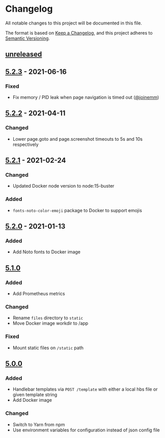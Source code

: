 # Changelog

All notable changes to this project will be documented in this file.

The format is based on [Keep a Changelog](https://keepachangelog.com/en/1.0.0/),
and this project adheres to [Semantic Versioning](https://semver.org/spec/v2.0.0.html).

## [unreleased]

## [5.2.3] - 2021-06-16

### Fixed

-  Fix memory / PID leak when page navigation is timed out ([@joinemm])

## [5.2.2] - 2021-04-11

### Changed

-  Lower page.goto and page.screenshot timeouts to 5s and 10s respectively

## [5.2.1] - 2021-02-24

### Changed

-  Updated Docker node version to node:15-buster

### Added

-  `fonts-noto-color-emoji` package to Docker to support emojis

## [5.2.0] - 2021-01-13

### Added

-  Add Noto fonts to Docker image

## [5.1.0]

### Added

-  Add Prometheus metrics

### Changed

-  Rename `files` directory to `static`
-  Move Docker image workdir to /app

### Fixed

-  Mount static files on `/static` path

## [5.0.0]

### Added

-  Handlebar templates via `POST /template` with either a local hbs file or
   given template string
-  Add Docker image

### Changed

-  Switch to Yarn from npm
-  Use environment variables for configuration instead of json config file

[unreleased]: https://github.com/sushiibot/sushii-image-server/compare/v5.2.0...HEAD
[5.2.3]: https://github.com/sushiibot/sushii-image-server/compare/v5.1.2...v5.2.3
[5.2.2]: https://github.com/sushiibot/sushii-image-server/compare/v5.1.1...v5.2.2
[5.2.1]: https://github.com/sushiibot/sushii-image-server/compare/v5.2.0...v5.2.1
[5.2.0]: https://github.com/sushiibot/sushii-image-server/compare/v5.1.0...v5.2.0
[5.1.0]: https://github.com/sushiibot/sushii-image-server/compare/v5.0.0...v5.1.0
[5.0.0]: https://github.com/sushiibot/sushii-image-server/compare/v4.0.0...v5.0.0

[@joinemm]: https://github.com/joinemm
